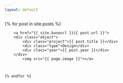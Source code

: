 ```yaml
---
layout: default
---
```


<main class="preview">
  {% for post in site.posts %}

        <a href="{{ site.baseurl }}{{ post.url }}">
        <div class="object">
            <div class="project">{{ post.title }}</div>
            <div class="type">Design</div>
            <div class="year">{{ post.year }}</div>
        </div>
            <img src="{{ page.image }}"></a>



    {% endfor %}

<section class="clear"></section>

